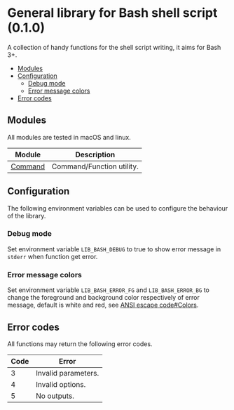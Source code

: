 # General library for Bash shell script (0.1.0)

A collection of handy functions for the shell script writing, it aims for Bash 3+.

* [Modules](#modules)
* [Configuration](#configuration)
  * [Debug mode](#debug-mode)
  * [Error message colors](#error-message-colors)
* [Error codes](#error-codes)

## Modules

All modules are tested in macOS and linux.

Module | Description
----- | -----
[Command](doc/command.md) | Command/Function utility.

## Configuration

The following environment variables can be used to configure the behaviour of the library.

### Debug mode

Set environment variable `LIB_BASH_DEBUG` to true to show error message in `stderr` when function get error.

### Error message colors

Set environment variable `LIB_BASH_ERROR_FG` and `LIB_BASH_ERROR_BG` to change the foreground and background color respectively of error message, default is white and red, see [ANSI escape code#Colors](https://en.wikipedia.org/wiki/ANSI_escape_code#Colors).

## Error codes

All functions may return the following error codes.

Code | Error
----- | -----
3 | Invalid parameters.
4 | Invalid options.
5 | No outputs.

